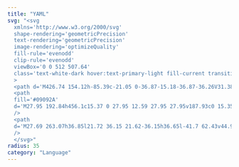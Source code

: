 ```yaml
---
title: "YAML"
svg: "<svg
  xmlns='http://www.w3.org/2000/svg'
  shape-rendering='geometricPrecision'
  text-rendering='geometricPrecision'
  image-rendering='optimizeQuality'
  fill-rule='evenodd'
  clip-rule='evenodd'
  viewBox='0 0 512 507.64'
  class='text-white-dark hover:text-primary-light fill-current transition-[opacity_.5s,color_.5s]'
  >
  <path d='M426.74 154.12h-85.39c-21.05 0-36.87-15.18-36.87-36.26V31.38H87.42c-.76 0-1.34.38-1.72.76-.57.39-.76.96-.76 1.72v439.92c0 .57.38 1.33.76 1.71.38.57 1.14.76 1.72.76h336.84c.76 0 .72-.38 1.1-.76.57-.38 1.38-1.14 1.38-1.71V154.12zm31.14 329.52c0 6.67-2.67 12.57-7.04 16.95-4.38 4.38-10.29 7.05-16.95 7.05H77.74c-6.67 0-12.57-2.67-16.95-7.05-4.38-4.38-7.05-10.28-7.05-16.95V23.99c0-6.66 2.67-12.56 7.05-16.94C65.17 2.66 71.27 0 77.74 0H320.4c3.2 0 8.28 1.43 10.28 3.43l123.96 125.48c2.1 2.09 3.62 4.95 3.62 8.19 0 .95-.19 1.71-.38 2.67v343.87zM333.45 115.39l-1.91-75.28 87.87 89.01-75.59-3.36c-6.01 0-10.37-4.33-10.37-10.37z' />
  <path
  fill='#09092A'
  d='M27.95 192.84h456.1c15.37 0 27.95 12.59 27.95 27.95v187.93c0 15.35-12.59 27.95-27.95 27.95H27.95C12.59 436.67 0 424.09 0 408.72V220.79c0-15.37 12.58-27.95 27.95-27.95z'
  />
  <path
  d='M27.69 263.07h36.85l21.72 36.15 21.62-36.15h36.65l-41.7 62.43v44.97H69.54V325.5l-41.85-62.43zm179.41 89.7h-37.59l-5.4 17.7h-33.88l40.43-107.4h36.32l40.25 107.4h-34.75l-5.38-17.7zm-7.02-23.25-11.72-38.6-11.78 38.6h23.5zm57.32-66.45h43.77l16.68 65.35 16.72-65.35h43.57v107.4H351V288.6l-20.95 81.87h-24.6l-20.9-81.87v81.87H257.4v-107.4zm141.87 0h33.15v81h51.89v26.4h-85.04v-107.4z'
  />
  </svg>"
radius: 35
category: "Language"
---
```

